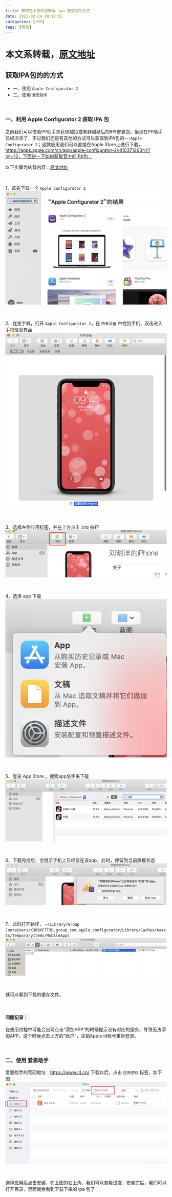 ```yaml
---
title: 获取已上架的最新版 ipa 安装包的方式
date: 2022-02-24 09:12:52
categories: [iOS]
tags: [零散]
---
```


# 本文系转载，[原文地址](https://blog.csdn.net/lwb102063/article/details/110739441)

## 获取IPA包的的方式

* 一、使用 `Apple Configurator 2`
* 二、使用 `爱思助手`

<br>

### 一、利用 Apple Configurator 2 获取 IPA 包

之前我们可以借助PP助手来获取越狱或者非越狱后的IPA安装包，但现在PP助手已经凉凉了，不过我们还是有其他的方式可以获取到IPA包的---`Apple Configurator 2`；这款应用我们可以直接在Apple Store上进行下载，https://apps.apple.com/cn/app/apple-configurator-2/id1037126344?mt=12，下面说一下如何获取官方的IPA包：

以下步骤为转载内容：[原文地址](https://www.jianshu.com/p/95440d5ae795)

<br>

1、首先下载一个 `Apple Configurator 2`
![Apple_Configurator_2_1](/assets/img/Apple_Configurator_2_1.png)

<br>

2、连接手机，打开 `Apple Configurator 2`，在 `所有设备` 中找到手机，双击进入手机信息界面
![Apple_Configurator_2_2](/assets/img/Apple_Configurator_2_2.png)

<br>

3、选择左侧应用标签，并在上方点击 `添加` 按钮
![Apple_Configurator_2_3](/assets/img/Apple_Configurator_2_3.png)

<br>
                                               
4、选择 app 下载
![Apple_Configurator_2_4](/assets/img/Apple_Configurator_2_4.png)

<br>

5、登录 App Store ，搜索app名字来下载
![Apple_Configurator_2_5](/assets/img/Apple_Configurator_2_5.png)

<br>

6、下载完成后，会提示手机上已经存在该app，此时，停留到当前弹框状态
![Apple_Configurator_2_6](/assets/img/Apple_Configurator_2_6.png)

<br>

7、此时打开路径，
`~/Library/Group Containers/K36BKF7T3D.group.com.apple.configurator/Library/Caches/Assets/TemporaryItems/MobileApps`
![Apple_Configurator_2_7](/assets/img/Apple_Configurator_2_7.png)

<br>

就可以看到下载的缓存文件。

<br>

#### 问题记录：

在使用过程中可能会出现点击“添加APP”的时候提示没有对应的服务，导致无法添加APP。这个时候点击上方的“账户”，注销Apple Id账号重新登录。

<br>

### 二、使用 爱思助手

爱思助手的官网地址：https://www.i4.cn/ 下载以后，点击 `应用游戏` 标签，如下图：
![ai_si_zhu_shou_1](/assets/img/ai_si_zhu_shou_1.png)

<br>

选择应用后点击安装，在上图的右上角，我们可以查看进度，安装完后，我们可以打开目录，里面就会看到下载下来的 ipa 包了
